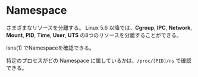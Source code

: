 # Namespace

さまざまなリソースを分離する。
Linux 5.6 以降では、**Cgroup**, **IPC**, **Network**, **Mount**, **PID**, **Time**, **User**, **UTS** の8つのリソースを分離することができる。

lsns(1) でNamespaceを確認できる。

特定のプロセスがどの Namespace に属しているかは、`/proc/[PID]/ns` で確認できる。

